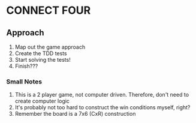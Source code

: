 # CONNECT FOUR
## Approach

1. Map out the game approach
2. Create the TDD tests 
3. Start solving the tests!
4. Finish???


### Small Notes
1. This is a 2 player game, not computer driven. Therefore, don't need to create computer logic
2. It's probably not too hard to construct the win conditions myself, right?
3. Remember the board is a 7x6 (CxR) construction
